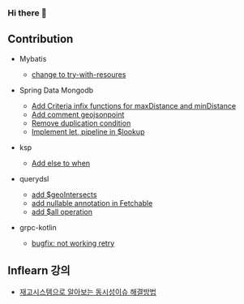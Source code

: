### Hi there 👋

## Contribution
- Mybatis
    - [change to try-with-resoures](https://github.com/mybatis/mybatis-3/pull/2145)

- Spring Data Mongodb
    - [Add Criteria infix functions for maxDistance and minDistance](https://github.com/spring-projects/spring-data-mongodb/pull/3761)
    - [Add comment geojsonpoint](https://github.com/spring-projects/spring-data-mongodb/pull/3956)
    - [Remove duplication condition](https://github.com/spring-projects/spring-data-mongodb/pull/3981)
    - [Implement let, pipeline in $lookup](https://github.com/spring-projects/spring-data-mongodb/pull/4272)

- ksp
    - [Add else to when](https://github.com/google/ksp/pull/869)

- querydsl
    - [add $geoIntersects](https://github.com/querydsl/querydsl/pull/3195)
    - [add nullable annotation in Fetchable](https://github.com/querydsl/querydsl/pull/3245)
    - [add $all operation](https://github.com/querydsl/querydsl/pull/3254)

- grpc-kotlin
   - [bugfix: not working retry](https://github.com/grpc/grpc-kotlin/pull/335)

## Inflearn 강의
- [재고시스템으로 알아보는 동시성이슈 해결방법](https://inf.run/Mitm)
